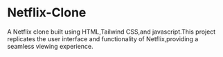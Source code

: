 # Netflix-Clone
A Netflix clone built using HTML,Tailwind CSS,and javascript.This project replicates the user 
interface and functionality of Netflix,providing a seamless viewing experience.

